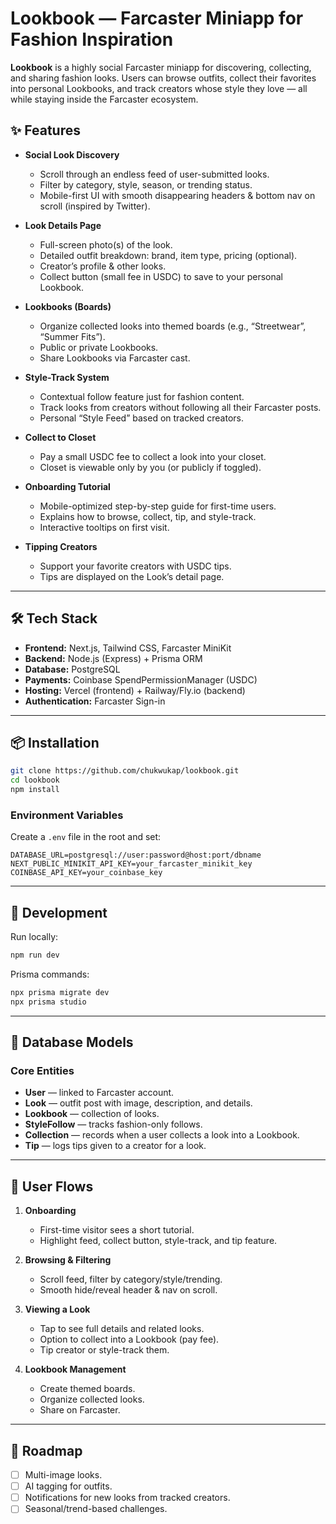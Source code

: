 # Lookbook — Farcaster Miniapp for Fashion Inspiration

**Lookbook** is a highly social Farcaster miniapp for discovering, collecting, and sharing fashion looks.
Users can browse outfits, collect their favorites into personal Lookbooks, and track creators whose style they love — all while staying inside the Farcaster ecosystem.

## ✨ Features

- **Social Look Discovery**
  - Scroll through an endless feed of user-submitted looks.
  - Filter by category, style, season, or trending status.
  - Mobile-first UI with smooth disappearing headers & bottom nav on scroll (inspired by Twitter).

- **Look Details Page**
  - Full-screen photo(s) of the look.
  - Detailed outfit breakdown: brand, item type, pricing (optional).
  - Creator’s profile & other looks.
  - Collect button (small fee in USDC) to save to your personal Lookbook.

- **Lookbooks (Boards)**
  - Organize collected looks into themed boards (e.g., “Streetwear”, “Summer Fits”).
  - Public or private Lookbooks.
  - Share Lookbooks via Farcaster cast.

- **Style-Track System**
  - Contextual follow feature just for fashion content.
  - Track looks from creators without following all their Farcaster posts.
  - Personal “Style Feed” based on tracked creators.

- **Collect to Closet**
  - Pay a small USDC fee to collect a look into your closet.
  - Closet is viewable only by you (or publicly if toggled).

- **Onboarding Tutorial**
  - Mobile-optimized step-by-step guide for first-time users.
  - Explains how to browse, collect, tip, and style-track.
  - Interactive tooltips on first visit.

- **Tipping Creators**
  - Support your favorite creators with USDC tips.
  - Tips are displayed on the Look’s detail page.

---

## 🛠 Tech Stack

- **Frontend:** Next.js, Tailwind CSS, Farcaster MiniKit
- **Backend:** Node.js (Express) + Prisma ORM
- **Database:** PostgreSQL
- **Payments:** Coinbase SpendPermissionManager (USDC)
- **Hosting:** Vercel (frontend) + Railway/Fly.io (backend)
- **Authentication:** Farcaster Sign-in

---

## 📦 Installation

```bash
git clone https://github.com/chukwukap/lookbook.git
cd lookbook
npm install
```

### Environment Variables

Create a `.env` file in the root and set:

```
DATABASE_URL=postgresql://user:password@host:port/dbname
NEXT_PUBLIC_MINIKIT_API_KEY=your_farcaster_minikit_key
COINBASE_API_KEY=your_coinbase_key
```

---

## 🚀 Development

Run locally:

```bash
npm run dev
```

Prisma commands:

```bash
npx prisma migrate dev
npx prisma studio
```

---

## 📐 Database Models

### Core Entities

- **User** — linked to Farcaster account.
- **Look** — outfit post with image, description, and details.
- **Lookbook** — collection of looks.
- **StyleFollow** — tracks fashion-only follows.
- **Collection** — records when a user collects a look into a Lookbook.
- **Tip** — logs tips given to a creator for a look.

---

## 🎯 User Flows

1. **Onboarding**
   - First-time visitor sees a short tutorial.
   - Highlight feed, collect button, style-track, and tip feature.

2. **Browsing & Filtering**
   - Scroll feed, filter by category/style/trending.
   - Smooth hide/reveal header & nav on scroll.

3. **Viewing a Look**
   - Tap to see full details and related looks.
   - Option to collect into a Lookbook (pay fee).
   - Tip creator or style-track them.

4. **Lookbook Management**
   - Create themed boards.
   - Organize collected looks.
   - Share on Farcaster.

---

## 🔮 Roadmap

- [ ] Multi-image looks.
- [ ] AI tagging for outfits.
- [ ] Notifications for new looks from tracked creators.
- [ ] Seasonal/trend-based challenges.
